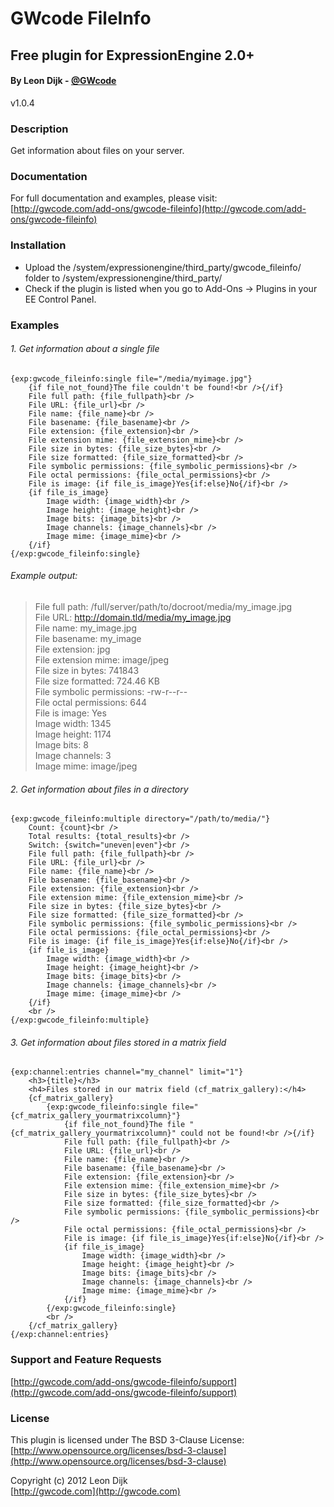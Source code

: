 # GWcode FileInfo
## Free plugin for ExpressionEngine 2.0+
#### By Leon Dijk - [@GWcode](http://twitter.com/gwcode)
v1.0.4
### Description

Get information about files on your server.

### Documentation

For full documentation and examples, please visit:  
[http://gwcode.com/add-ons/gwcode-fileinfo](http://gwcode.com/add-ons/gwcode-fileinfo)

### Installation

* Upload the /system/expressionengine/third_party/gwcode_fileinfo/ folder to /system/expressionengine/third_party/
* Check if the plugin is listed when you go to Add-Ons &rarr; Plugins in your EE Control Panel.

### Examples

###### 1. Get information about a single file

	{exp:gwcode_fileinfo:single file="/media/myimage.jpg"}
		{if file_not_found}The file couldn't be found!<br />{/if}
		File full path: {file_fullpath}<br />
		File URL: {file_url}<br />
		File name: {file_name}<br />
		File basename: {file_basename}<br />
		File extension: {file_extension}<br />
		File extension mime: {file_extension_mime}<br />
		File size in bytes: {file_size_bytes}<br />
		File size formatted: {file_size_formatted}<br />
		File symbolic permissions: {file_symbolic_permissions}<br />
		File octal permissions: {file_octal_permissions}<br />
		File is image: {if file_is_image}Yes{if:else}No{/if}<br />
		{if file_is_image}
			Image width: {image_width}<br />
			Image height: {image_height}<br />
			Image bits: {image_bits}<br />
			Image channels: {image_channels}<br />
			Image mime: {image_mime}<br />
		{/if}
	{/exp:gwcode_fileinfo:single}

###### Example output:

> File full path: /full/server/path/to/docroot/media/my_image.jpg  
> File URL: http://domain.tld/media/my_image.jpg  
> File name: my_image.jpg  
> File basename: my_image  
> File extension: jpg  
> File extension mime: image/jpeg  
> File size in bytes: 741843  
> File size formatted: 724.46 KB  
> File symbolic permissions: -rw-r--r--  
> File octal permissions: 644  
> File is image: Yes  
> Image width: 1345  
> Image height: 1174  
> Image bits: 8  
> Image channels: 3  
> Image mime: image/jpeg

###### 2. Get information about files in a directory

	{exp:gwcode_fileinfo:multiple directory="/path/to/media/"}
		Count: {count}<br />
		Total results: {total_results}<br />
		Switch: {switch="uneven|even"}<br />
		File full path: {file_fullpath}<br />
		File URL: {file_url}<br />
		File name: {file_name}<br />
		File basename: {file_basename}<br />
		File extension: {file_extension}<br />
		File extension mime: {file_extension_mime}<br />
		File size in bytes: {file_size_bytes}<br />
		File size formatted: {file_size_formatted}<br />
		File symbolic permissions: {file_symbolic_permissions}<br />
		File octal permissions: {file_octal_permissions}<br />
		File is image: {if file_is_image}Yes{if:else}No{/if}<br />
		{if file_is_image}
			Image width: {image_width}<br />
			Image height: {image_height}<br />
			Image bits: {image_bits}<br />
			Image channels: {image_channels}<br />
			Image mime: {image_mime}<br />
		{/if}
		<br />
	{/exp:gwcode_fileinfo:multiple}

###### 3. Get information about files stored in a matrix field

	{exp:channel:entries channel="my_channel" limit="1"}
		<h3>{title}</h3>
		<h4>Files stored in our matrix field (cf_matrix_gallery):</h4>
		{cf_matrix_gallery}
			{exp:gwcode_fileinfo:single file="{cf_matrix_gallery_yourmatrixcolumn}"}
				{if file_not_found}The file "{cf_matrix_gallery_yourmatrixcolumn}" could not be found!<br />{/if}
				File full path: {file_fullpath}<br />
				File URL: {file_url}<br />
				File name: {file_name}<br />
				File basename: {file_basename}<br />
				File extension: {file_extension}<br />
				File extension mime: {file_extension_mime}<br />
				File size in bytes: {file_size_bytes}<br />
				File size formatted: {file_size_formatted}<br />
				File symbolic permissions: {file_symbolic_permissions}<br />
				File octal permissions: {file_octal_permissions}<br />
				File is image: {if file_is_image}Yes{if:else}No{/if}<br />
				{if file_is_image}
					Image width: {image_width}<br />
					Image height: {image_height}<br />
					Image bits: {image_bits}<br />
					Image channels: {image_channels}<br />
					Image mime: {image_mime}<br />
				{/if}
			{/exp:gwcode_fileinfo:single}
			<br />
		{/cf_matrix_gallery}
	{/exp:channel:entries}

### Support and Feature Requests
[http://gwcode.com/add-ons/gwcode-fileinfo/support](http://gwcode.com/add-ons/gwcode-fileinfo/support)

### License
This plugin is licensed under The BSD 3-Clause License:  
[http://www.opensource.org/licenses/bsd-3-clause](http://www.opensource.org/licenses/bsd-3-clause)

Copyright (c) 2012 Leon Dijk  
[http://gwcode.com](http://gwcode.com)